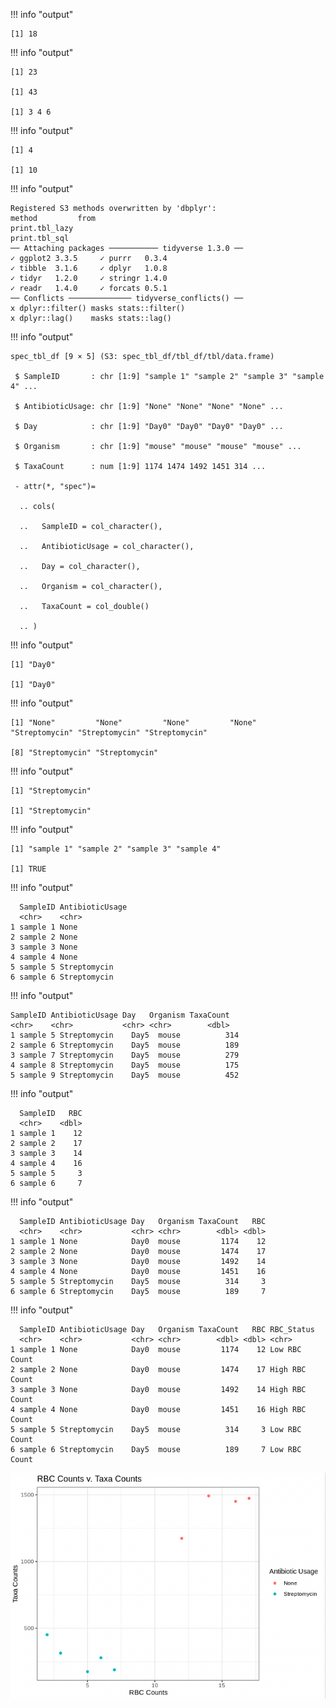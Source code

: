 

!!! info "output"

    [1] 18



!!! info "output"

    [1] 23
    
    [1] 43
    
    [1] 3 4 6



!!! info "output"

    [1] 4
    
    [1] 10



!!! info "output"

    Registered S3 methods overwritten by 'dbplyr':
    method         from
    print.tbl_lazy     
    print.tbl_sql      
    ── Attaching packages ─────────── tidyverse 1.3.0 ──
    ✓ ggplot2 3.3.5     ✓ purrr   0.3.4
    ✓ tibble  3.1.6     ✓ dplyr   1.0.8
    ✓ tidyr   1.2.0     ✓ stringr 1.4.0
    ✓ readr   1.4.0     ✓ forcats 0.5.1
    ── Conflicts ────────────── tidyverse_conflicts() ──
    x dplyr::filter() masks stats::filter()
    x dplyr::lag()    masks stats::lag()


!!! info "output"

    spec_tbl_df [9 × 5] (S3: spec_tbl_df/tbl_df/tbl/data.frame)
    
     $ SampleID       : chr [1:9] "sample 1" "sample 2" "sample 3" "sample 4" ...
     
     $ AntibioticUsage: chr [1:9] "None" "None" "None" "None" ...
     
     $ Day            : chr [1:9] "Day0" "Day0" "Day0" "Day0" ...
     
     $ Organism       : chr [1:9] "mouse" "mouse" "mouse" "mouse" ...
     
     $ TaxaCount      : num [1:9] 1174 1474 1492 1451 314 ...
     
     - attr(*, "spec")=
     
      .. cols(
      
      ..   SampleID = col_character(),
      
      ..   AntibioticUsage = col_character(),
      
      ..   Day = col_character(),
      
      ..   Organism = col_character(),
      
      ..   TaxaCount = col_double()
      
      .. )
  

!!! info "output"

    [1] "Day0"
    
    [1] "Day0"


!!! info "output"

    [1] "None"         "None"         "None"         "None"         "Streptomycin" "Streptomycin" "Streptomycin"
    
    [8] "Streptomycin" "Streptomycin"
    

!!! info "output"

    [1] "Streptomycin"
    
    [1] "Streptomycin"


!!! info "output"

    [1] "sample 1" "sample 2" "sample 3" "sample 4"
    
    [1] TRUE




!!! info "output" 

      SampleID AntibioticUsage
      <chr>    <chr>          
    1 sample 1 None           
    2 sample 2 None           
    3 sample 3 None           
    4 sample 4 None           
    5 sample 5 Streptomycin   
    6 sample 6 Streptomycin 


!!! info "output"

    SampleID AntibioticUsage Day   Organism TaxaCount
    <chr>    <chr>           <chr> <chr>        <dbl>
    1 sample 5 Streptomycin    Day5  mouse          314
    2 sample 6 Streptomycin    Day5  mouse          189
    3 sample 7 Streptomycin    Day5  mouse          279
    4 sample 8 Streptomycin    Day5  mouse          175
    5 sample 9 Streptomycin    Day5  mouse          452
         


!!! info "output"

      SampleID   RBC
      <chr>    <dbl>
    1 sample 1    12
    2 sample 2    17
    3 sample 3    14
    4 sample 4    16
    5 sample 5     3
    6 sample 6     7
         

!!! info "output"

      SampleID AntibioticUsage Day   Organism TaxaCount   RBC  
      <chr>    <chr>           <chr> <chr>        <dbl> <dbl>   
    1 sample 1 None            Day0  mouse         1174    12
    2 sample 2 None            Day0  mouse         1474    17 
    3 sample 3 None            Day0  mouse         1492    14 
    4 sample 4 None            Day0  mouse         1451    16
    5 sample 5 Streptomycin    Day5  mouse          314     3
    6 sample 6 Streptomycin    Day5  mouse          189     7          
          

!!! info "output"

      SampleID AntibioticUsage Day   Organism TaxaCount   RBC RBC_Status    
      <chr>    <chr>           <chr> <chr>        <dbl> <dbl> <chr>         
    1 sample 1 None            Day0  mouse         1174    12 Low RBC Count 
    2 sample 2 None            Day0  mouse         1474    17 High RBC Count
    3 sample 3 None            Day0  mouse         1492    14 High RBC Count
    4 sample 4 None            Day0  mouse         1451    16 High RBC Count
    5 sample 5 Streptomycin    Day5  mouse          314     3 Low RBC Count 
    6 sample 6 Streptomycin    Day5  mouse          189     7 Low RBC Count    
        
        

![](images/r-faceted-scatter.png)
              
